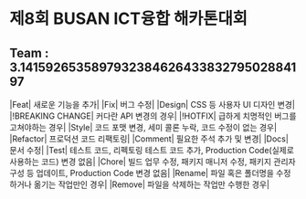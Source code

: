 # 제8회 BUSAN ICT융합 해카톤대회
## Team : 3.141592653589793238462643383279502884197

|Feat| 새로운 기능을 추가|
|Fix| 버그 수정|
|Design| CSS 등 사용자 UI 디자인 변경|
|!BREAKING CHANGE| 커다란 API 변경의 경우|
|!HOTFIX| 급하게 치명적인 버그를 고쳐야하는 경우|
|Style| 코드 포맷 변경, 세미 콜론 누락, 코드 수정이 없는 경우|
|Refactor| 프로덕션 코드 리팩토링|
|Comment| 필요한 주석 추가 및 변경|
|Docs| 문서 수정|
|Test| 테스트 코드, 리펙토링 테스트 코드 추가, Production Code(실제로 사용하는 코드) 변경 없음|
|Chore| 빌드 업무 수정, 패키지 매니저 수정, 패키지 관리자 구성 등 업데이트, Production Code 변경 없음|
|Rename| 파일 혹은 폴더명을 수정하거나 옮기는 작업만인 경우|
|Remove| 파일을 삭제하는 작업만 수행한 경우|